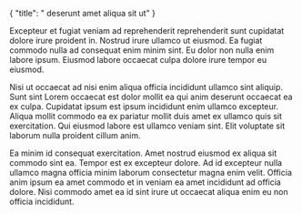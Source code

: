 {
  "title": " deserunt amet aliqua sit ut"
}

Excepteur et fugiat veniam ad reprehenderit reprehenderit sunt cupidatat dolore irure proident in. Nostrud irure ullamco ut eiusmod. Ea fugiat commodo nulla ad consequat enim minim sint. Eu dolor non nulla enim labore ipsum. Eiusmod labore occaecat culpa dolore irure tempor eu eiusmod.

Nisi ut occaecat ad nisi enim aliqua officia incididunt ullamco sint aliquip. Sunt sint Lorem occaecat est dolor mollit ea qui anim deserunt occaecat ea ex culpa. Cupidatat ipsum est ipsum incididunt enim ullamco excepteur. Aliqua mollit commodo ea ex pariatur mollit duis amet ex ullamco quis sit exercitation. Qui eiusmod labore est ullamco veniam sint. Elit voluptate sit laborum nulla proident cillum anim.

Ea minim id consequat exercitation. Amet nostrud eiusmod ex aliqua sit commodo sint ea. Tempor est ex excepteur dolore. Ad id excepteur nulla ullamco magna officia minim laborum consectetur magna enim velit. Officia anim ipsum ea amet commodo et in veniam ea amet incididunt ad officia dolore. Nisi commodo amet ea id sint irure ut occaecat aliqua enim eu non officia incididunt.